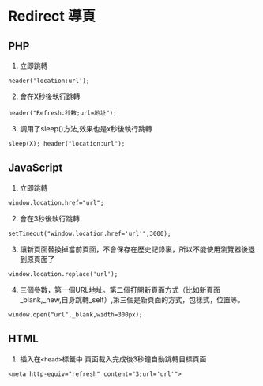# Redirect 導頁

## PHP
   1. 立即跳轉
```
header('location:url');
```

   2. 會在X秒後執行跳轉
```
header("Refresh:秒數;url=地址");
```

   3. 調用了sleep()方法,效果也是x秒後執行跳轉
```
sleep(X); header("location:url");
```

## JavaScript
   1. 立即跳轉
```
window.location.href="url";
```

   2. 會在3秒後執行跳轉
```
setTimeout("window.location.href='url'",3000);
```

   3. 讓新頁面替換掉當前頁面，不會保存在歷史記錄裏，所以不能使用瀏覽器後退到原頁面了
```
window.location.replace('url');
```

   4. 三個參數，第一個URL地址。第二個打開新頁面方式（比如新頁面_blank,_new,自身跳轉_self）,第三個是新頁面的方式，包樣式，位置等。
```
window.open("url",_blank,width=300px);
```

## HTML
   1. 插入在`<head>`標籤中 頁面載入完成後3秒鐘自動跳轉目標頁面
```
<meta http-equiv="refresh" content="3;url='url'">
```